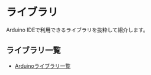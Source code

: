 # ライブラリ

Arduino IDEで利用できるライブラリを抜粋して紹介します。

## ライブラリ一覧

- [Arduinoライブラリ一覧](https://lang-ship.com/reference/Arduino/libraries/)

